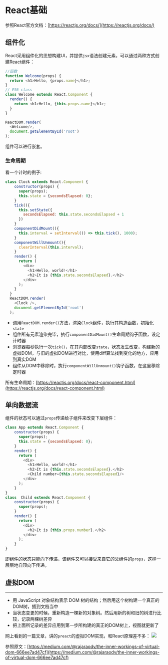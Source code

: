 # React基础

参照React官方文档：[https://reactjs.org/docs/](https://reactjs.org/docs/)

## 组件化
React采用组件化的思想构建UI，并提供`jsx`语法创建元素，可以通过两种方式创建React组件：
```js
//函数
function Welcome(props) {
  return <h1>Hello, {props.name}</h1>;
}
// ES6 class
class Welcome extends React.Component {
  render() {
    return <h1>Hello, {this.props.name}</h1>;
  }
}

ReactDOM.render(
  <Welcome/>,
  document.getElementById('root')
);
```
组件可以进行嵌套。

### 生命周期
看一个计时的例子:
```js
class Clock extends React.Component {
    constructor(props) {
      super(props);
      this.state = {secondsElapsed: 0};
    }
    tick(){
      this.setState({
        secondsElapsed: this.state.secondsElapsed + 1
      })
    }
    componentDidMount(){
      this.interval = setInterval(() => this.tick(), 1000);
    }
    componentWillUnmount(){
      clearInterval(this.interval);
    }
    render() {
      return (
        <div>
          <h1>Hello, world!</h1>
          <h2>It is {this.state.secondsElapsed}.</h2>
        </div>
      );
    }
  }
  ReactDOM.render(
    <Clock />,
    document.getElementById('root')
  );
```
* 调用`ReactDOM.render()`方法，渲染`Clock`组件，执行其构造函数，初始化`state`
* 组件所有元素渲染完毕，执行`componentDidMount()`生命周期钩子函数，设定计时器
* 浏览器每秒执行一次`tick()`，在其内部改变`state`，状态发生改变，构建新的虚拟DOM，与旧的虚拟DOM进行对比，使用diff算法找到变化的地方，应用到真实DOM
* 组件从DOM中移除时，执行`componentWillUnmount()`钩子函数，在这里移除定时器

所有生命周期：[https://reactjs.org/docs/react-component.html](https://reactjs.org/docs/react-component.html)

## 单向数据流
组件的状态可以通过`props`传递给子组件来改变下层组件：
```js
class App extends React.Component {
    constructor(props) {
      super(props);
      this.state = {secondsElapsed: 0};
    }
    render() {
      return (
        <div>
          <h1>Hello, world!</h1>
          <h2>It is {this.state.secondsElapsed}.</h2>
          <Child number={this.state.secondsElapsed}/>
        </div>
      );
    }
}
class  Child extends React.Component {
    constructor(props) {
      super(props);
    }
    render() {
      return (
        <div>
          <h2>It is {this.props.number}.</h2>
        </div>
      );
    }
}
```
即组件的状态只能向下传递，该组件又可以接受来自它的父组件的`props`，这样一层层地自顶向下传递。

## 虚拟DOM

---
* 用 JavaScript 对象结构表示 DOM 树的结构；然后用这个树构建一个真正的DOM树，插到文档当中
* 当状态变更的时候，重新构造一棵新的对象树。然后用新的树和旧的树进行比较，记录两棵树差异
* 把上面所记录的差异应用到第一步所构建的真正的DOM树上，视图就更新了

网上看到的一篇文章，讲的`preact`的虚拟DOM实现，和React原理差不多：
![](http://7xsi10.com1.z0.glb.clouddn.com/1.png)

参照原文：[https://medium.com/@rajaraodv/the-inner-workings-of-virtual-dom-666ee7ad47cf](https://medium.com/@rajaraodv/the-inner-workings-of-virtual-dom-666ee7ad47cf)